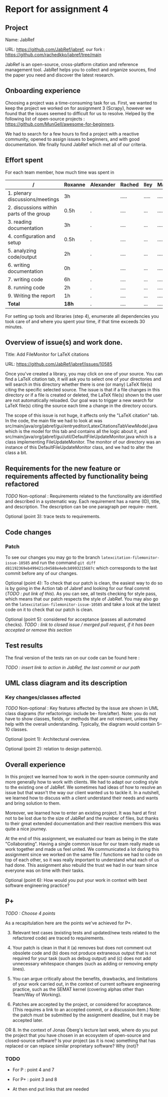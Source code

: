 # Report for assignment 4

## Project

Name: JabRef

URL: https://github.com/JabRef/jabref, our fork : https://github.com/rachedkko/jabref/tree/main

JabRef is an open-source, cross-platform citation and reference management tool.
JabRef helps you to collect and organize sources, find the paper you need and discover the latest research.

## Onboarding experience

Choosing a project was a time-consuming task for us. First, we wanted to keep the project we worked on 
for assignment 3 (Scrapy), however we found that the issues seemed to difficult for us 
to resolve. Helped by the following list of open-source projects : https://github.com/MunGell/awesome-for-beginners. 

We had to search for a few hours to find a project with a reactive community, opened
to assign issues to beginners, and with good documentation. We finally found JabRef which met
all of our criteria. 

## Effort spent

For each team member, how much time was spent in

| /                                        | Roxanne | Alexander | Rached  | Iley    | Marcus |
|------------------------------------------|---------|-----------|---------|---------|--------|
| 1. plenary discussions/meetings          | 3h      |           | .....   | .....   | ....   |
| 2. discussions within parts of the group | 0.5h    | .         | ....    | ...     | ....   |
| 3. reading documentation                 | 3h      | .         | ....    | ...     | ....   |
| 4. configuration and setup               | 0.5h    | .         | ....    | ...     | ....   |
| 5. analyzing code/output                 | 2h      | .         | ....    | ...     | ....   |
| 6. writing documentation                 | 0h      | .         | ....    | ...     | ....   |
| 7. writing code                          | 6h      | .         | ....    | ...     | ....   |
| 8. running code                          | 2h      | .         | ....    | ...     | ....   |
| 9. Writing the report                    | 1h      | .         | ....    | ...     | ....   |
| **Total**                                | **18h** | .         | ....    | ...     | ....   |

 

For setting up tools and libraries (step 4), enumerate all dependencies
you took care of and where you spent your time, if that time exceeds
30 minutes.

## Overview of issue(s) and work done.

Title: Add FileMonitor for LaTeX citations

URL: https://github.com/JabRef/jabref/issues/10585 

Once you've created a library, you may click on one of your source. You can find a LaTeX citation tab, 
it will ask you to select one of your directories and will search in this directory whether there is 
one (or many) LaTeX file(s) citing the specific selected source. The issue is that if a file changes in this 
directory or if a file is created or deleted, the LaTeX file(s) shown to the user are not automatically 
reloaded. Our goal was to trigger a new search for LaTeX file(s) citing the source each time a change in the 
directory occurs.

The scope of this issue is not huge, it affects only the "LaTeX citation" tab. In the code, the main file we had to
look at was src/main/java/org/jabref/gui/entryeditor/LatexCitationsTabViewModel.java which is the model for this 
tab and contains all the logic about it, and
src/main/java/org/jabref/gui/util/DefaultFileUpdateMonitor.java which is a class implementing FileUpdateMonitor. 
The monitor of our directory was an instance of this DefaultFileUpdateMonitor class, and we had to alter the class a bit.  


## Requirements for the new feature or requirements affected by functionality being refactored

_TODO_ Non-optional : Requirements related to the functionality are identified and described in a systematic way. Each requirement has a name (ID), title, and description. The description can be one paragraph per require- ment.

Optional (point 3): trace tests to requirements.

## Code changes

### Patch

To see our changes you may go to the branch `latexcitation-filemonitor-issue-10585` and run the command `git diff d81192369eb499421c04588e4e0cb0993215607c`
which corresponds to the last commit before any of our changes. 

Optional (point 4): To check that our patch is clean, the easiest way to do so is by going in the Action tab of Jabref
and looking for our final commit (_TODO : put link of this_). As you can see, all tests checking for style pass, which means 
that our patch respects the style of JabRef. You may also go on the  `latexcitation-filemonitor-issue-10585` and take a look at the 
latest code on it to check that our patch is clean. 

Optional (point 5): considered for acceptance (passes all automated checks).
_TODO : link to closed issue / merged pull request, if it has been accepted or remove this section_

## Test results

The final version of the tests ran on our code can be found here : 

_TODO : insert link
to action in JabRef, the last commit or our path_

## UML class diagram and its description

### Key changes/classes affected

_TODO_ Non-optional : Key features affected by the issue are shown in UML class diagrams (for refactorings: include be- fore/after).
Note: you do not have to show classes, fields, or methods that are not relevant, unless they help with the overall understanding. Typically, the diagram would contain 5–10 classes.

Optional (point 1): Architectural overview.

Optional (point 2): relation to design pattern(s).

## Overall experience

In this project we learned how to work in the open-source community and more generally how to work with clients. 
We had to adapt our coding style to the existing one of JabRef. We sometimes had ideas of how to resolve an issue
but that wasn't the way our client wanted us to tackle it. In a nutshell, we learned how to discuss with a client understand their 
needs and wants and bring solution to them.

Moreover, we learned how to enter an existing project. It was hard at first not to be lost due to the size of JabRef and the number of files, but 
thanks to their great extended documentation and their reactive members this was quite a nice journey.

At the end of this assignment, we evaluated our team as being in the state "Collaborating". Having a single common issue for our team really 
made us work together and made us feel united. We communicated a lot during this assignment since we worked on the same file / functions
we had to code on top of each other, so it was really important to understand what each of us had done. This assignment also 
rebuild the trust we had in our team since everyone was on time with their tasks. 



Optional (point 6): How would you put your work in context with best software engineering practice?


## P+

_TODO : Choose 4 points_ 

As a recapitulation here are the points we've achieved for P+. 

3. Relevant test cases (existing tests and updated/new tests related to the refactored code) are traced to requirements.


4. Your patch is clean in that it (a) removes but does not comment out obsolete code and (b) does not produce extraneous output that is not required for your task (such as debug output) and (c) does not add unnecessary whitespace changes (such as adding or removing empty lines).



6. You can argue critically about the benefits, drawbacks, and limitations of your work carried out, in the context of current software engineering practice, such as the SEMAT kernel (covering alphas other than Team/Way of Working).


5. Patches are accepted by the project, or considered for acceptance. (This requires a link to an accepted commit, or a discussion item.) Note: the patch must be submitted by the assignment deadline, but it may be accepted later.


OR 
8. In the context of Jonas Öberg's lecture last week, where do you put the project that you have chosen in an ecosystem of open-source and closed-source software? Is your project (as it is now) something that has replaced or can replace similar proprietary software? Why (not)?



### TODO 

- For P : point 4 and 7 

- For P+ : point 3 and 8 

- At then end put links that are needed
